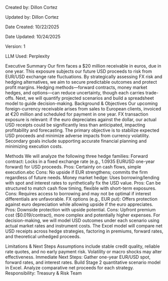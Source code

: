 Created by: Dillon Cortez

Updated by: Dillon Cortez	

Date Created: 10/22/2025

Date Updated: 10/24/2025

Version: 1

LLM Used: Perplexity


Executive Summary
Our firm faces a $20 million receivable in euros, due in one year. This exposure subjects our future USD proceeds to risk from EUR/USD exchange rate fluctuations. By strategically assessing FX risk and hedging alternatives, we aim to secure predictable outcomes and protect profit margins. Hedging methods—forward contracts, money market hedges, and options—can reduce uncertainty, though each carries trade-offs. Next, we will quantify projected scenarios and build a spreadsheet model to guide decision-making.
Background & Objectives
Our upcoming foreign-currency receivable arises from sales to European clients, invoiced at €20 million and scheduled for payment in one year. FX transaction exposure is relevant: if the euro depreciates against the dollar, our actual USD receipts could be significantly less than anticipated, impacting profitability and forecasting. The primary objective is to stabilize expected USD proceeds and minimize adverse impacts from currency volatility. Secondary goals include supporting accurate financial planning and minimizing execution costs.

Methods
We will analyze the following three hedge families:
Forward contract: Locks in a fixed exchange rate (e.g., 1.0935 EURUSD one-year forward) for USD proceeds.
Pros: Certainty on cash flows, simple execution.ebc​
Cons: No upside if EUR strengthens; commits the firm regardless of future needs.
Money market hedge: Uses borrowing/lending with spot and interest rates to synthetically fix the USD value.
Pros: Can be structured to match cash flow timing, flexible with short-term exposures.​
Cons: Requires access to borrowing and may not be optimal if interest differentials are unfavorable.
FX options (e.g., EUR put): Offers protection against euro depreciation while allowing upside if the euro appreciates.
Pros: Downside protection with upside potential.
Cons: Upfront premium cost ($0.019/contract), more complex and potentially higher expenses.
For decision-making, we will model USD outcomes under each scenario using actual market rates and instrument costs. The Excel model will compare net USD receipts across hedge strategies, factoring in premiums, forward rates, and theoretical unhedged proceeds.

Limitations & Next Steps
Assumptions include stable credit quality, reliable rate quotes, and no early payment risk. Volatility or macro shocks may alter effectiveness.
Immediate Next Steps:
Gather one-year EUR/USD spot, forward rates, and interest rates.
Build Stage 2 quantitative scenario model in Excel.
Analyze comparative net proceeds for each strategy.
Responsibility: Treasury & Risk Team
